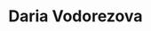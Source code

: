 <!DOCTYPE html>
<html lang="en">
<head>
    <meta charset="UTF-8">
    <meta http-equiv="X-UA-Compatible" content="IE=edge">
    <meta name="viewport" content="width=device-width, initial-scale=1.0">
    <title>CV#1. Markdown & Git</title>
</head>
<body>
    <h1>Daria Vodorezova</h1>
</body>
</html>
